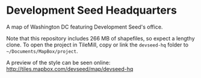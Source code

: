 # Development Seed Headquarters

A map of Washington DC featuring Development Seed's office.

Note that this repository includes 266 MB of shapefiles, so expect a lengthy clone. To open the project in TileMill, copy or link the `devseed-hq` folder to `~/Documents/MapBox/project`.

A preview of the style can be seen online: <http://tiles.mapbox.com/devseed/map/devseed-hq>

